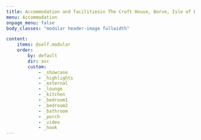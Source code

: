 ```yaml
---
title: Accommodation and facilitiesin The Croft House, Borve, Isle of Harris
menu: Accommodation
onpage_menu: false
body_classes: "modular header-image fullwidth"

content:
    items: @self.modular
    order:
        by: default
        dir: asc
        custom:
            - _showcase
            - _highlights
            - _external
            - _lounge
            - _kitchen
            - _bedroom1
            - _bedroom2
            - _bathroom
            - _porch
            - _video
            - _hook
---
```


